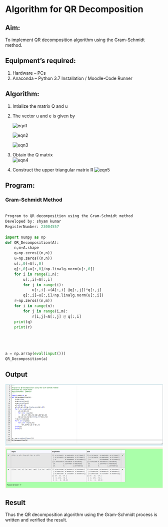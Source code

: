 # Algorithm for QR Decomposition
## Aim:
To implement QR decomposition algorithm using the Gram-Schmidt method.
## Equipment’s required:
1.	Hardware – PCs
2.	Anaconda – Python 3.7 Installation / Moodle-Code Runner
## Algorithm:
1.	Intialize the matrix Q and u
2.	The vector u and e is given by

    ![eqn1](./ex4.jpg)

    ![eqn2](./ex6.jpg)

    ![eqn3](./ex3.jpg)

3.	Obtain the Q matrix   
    ![eqn4](./ex1.jpg)
4.	Construct the upper triangular matrix R
    ![eqn5](./ex2.jpg)



## Program:
### Gram-Schmidt Method
```python

Program to QR decomposition using the Gram-Schmidt method
Developed by: shyam kumar
RegisterNumber: 23004557

import numpy as np
def QR_Decomposition(A):
    n,m=A.shape
    q=np.zeros((n,n))
    u=np.zeros((n,n))
    u[:,0]=A[:,0]
    q[:,0]=u[:,0]/np.linalg.norm(u[:,0])
    for i in range(1,n):
        u[:,i]=A[:,i]
        for j in range(i):
            u[:,i]-=(A[:,i] @q[:,j])*q[:,j]
        q[:,i]=u[:,i]/np.linalg.norm(u[:,i])
    r=np.zeros((n,m))
    for i in range(n):
        for j in range(i,m):
            r[i,j]=A[:,j] @ q[:,i]
    print(q)
    print(r)
    
    
    
    
a = np.array(eval(input()))
QR_Decomposition(a)


```




## Output



![output](exp.png)




## Result
Thus the QR decomposition algorithm using the Gram-Schmidt process is written and verified the result.
